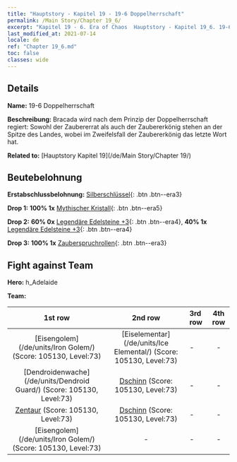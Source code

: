 ```yaml
---
title: "Hauptstory - Kapitel 19 - 19-6 Doppelherrschaft"
permalink: /Main Story/Chapter 19_6/
excerpt: "Kapitel 19 - 6. Era of Chaos  Hauptstory - Kapitel 19_6. 19-6 Doppelherrschaft"
last_modified_at: 2021-07-14
locale: de
ref: "Chapter 19_6.md"
toc: false
classes: wide
---
```


## Details

 **Name:** 19-6 Doppelherrschaft

 **Beschreibung:** Bracada wird nach dem Prinzip der Doppelherrschaft regiert: Sowohl der Zaubererrat als auch der Zaubererkönig stehen an der Spitze des Landes, wobei im Zweifelsfall der Zaubererkönig das letzte Wort hat.

 **Related to:** [Hauptstory Kapitel 19](/de/Main Story/Chapter 19/)

## Beutebelohnung

 **Erstabschlussbelohnung:** [Silberschlüssel](/ItemsDE/con_693/){: .btn .btn--era3}

 **Drop 1:** **100% 1x** [Mythischer Kristall](/ItemsDE/mat_66/){: .btn .btn--era5}

 **Drop 2:** **60% 0x** [Legendäre Edelsteine +3](/ItemsDE/mat_58/){: .btn .btn--era4}, **40% 1x** [Legendäre Edelsteine +3](/ItemsDE/mat_58/){: .btn .btn--era4}

 **Drop 3:** **100% 1x** [Zauberspruchrollen](/ItemsDE/con_694/){: .btn .btn--era3}


## Fight against Team
 **Hero:** h_Adelaide

 **Team:**


  | 1st row | 2nd row | 3rd row | 4th row |
  |:----:|:----:|:----|:----:|
  | [Eisengolem](/de/units/Iron Golem/) (Score: 105130, Level:73)  | [Eiselementar](/de/units/Ice Elemental/) (Score: 105130, Level:73)  | - | - |
  | [Dendroidenwache](/de/units/Dendroid Guard/) (Score: 105130, Level:73)  | [Dschinn](/de/units/Genie/) (Score: 105130, Level:73)  | - | - |
  | [Zentaur](/de/units/Centaur/) (Score: 105130, Level:73)  | [Dschinn](/de/units/Genie/) (Score: 105130, Level:73)  | - | - |
  | [Eisengolem](/de/units/Iron Golem/) (Score: 105130, Level:73)  | - | - | - |


